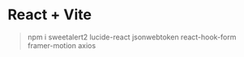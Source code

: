 # React + Vite

> npm i sweetalert2 lucide-react jsonwebtoken react-hook-form framer-motion axios



